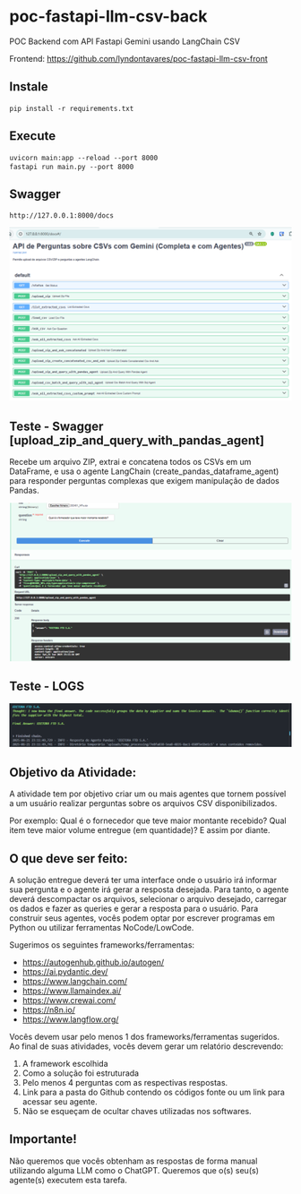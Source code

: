 # poc-fastapi-llm-csv-back

POC Backend com API Fastapi Gemini usando LangChain CSV

Frontend: https://github.com/lyndontavares/poc-fastapi-llm-csv-front

## Instale

```
pip install -r requirements.txt
```

## Execute

```
uvicorn main:app --reload --port 8000
fastapi run main.py --port 8000
```

## Swagger

```
http://127.0.0.1:8000/docs
```

<div align="center">

![](assets/tela0.png) 

</div>

## Teste - Swagger [upload_zip_and_query_with_pandas_agent]

Recebe um arquivo ZIP, extrai e concatena todos os CSVs em um DataFrame, e usa o agente LangChain (create_pandas_dataframe_agent) para responder perguntas complexas que exigem manipulação de dados Pandas.

<div align="center">

![](assets/tela1.png) 

</div>

## Teste - LOGS
<div align="center">

![](assets/tela4.png) 

</div>

## Objetivo da Atividade:

A atividade tem por objetivo criar um ou mais agentes que tornem possível a um usuário realizar perguntas
sobre os arquivos CSV disponibilizados.

Por exemplo: 
Qual é o fornecedor que teve maior montante recebido? Qual item teve maior volume entregue
(em quantidade)? E assim por diante.

## O que deve ser feito:

A solução entregue deverá ter uma interface onde o usuário irá informar sua pergunta e o agente irá gerar a
resposta desejada.
Para tanto, o agente deverá descompactar os arquivos, selecionar o arquivo desejado, carregar os dados e
fazer as queries e gerar a resposta para o usuário.
Para construir seus agentes, vocês podem optar por escrever programas em Python ou utilizar ferramentas
NoCode/LowCode.

Sugerimos os seguintes frameworks/ferramentas:

- https://autogenhub.github.io/autogen/
- https://ai.pydantic.dev/
- https://www.langchain.com/
- https://www.llamaindex.ai/
- https://www.crewai.com/
- https://n8n.io/
- https://www.langflow.org/

Vocês devem usar pelo menos 1 dos frameworks/ferramentas sugeridos.
Ao final de suas atividades, vocês devem gerar um relatório descrevendo:

1. A framework escolhida
2. Como a solução foi estruturada
3. Pelo menos 4 perguntas com as respectivas respostas.
4. Link para a pasta do Github contendo os códigos fonte ou um link para acessar seu agente.
5. Não se esqueçam de ocultar chaves utilizadas nos softwares.

## Importante!

Não queremos que vocês obtenham as respostas de forma manual utilizando alguma LLM como o ChatGPT.
Queremos que o(s) seu(s) agente(s) executem esta tarefa.